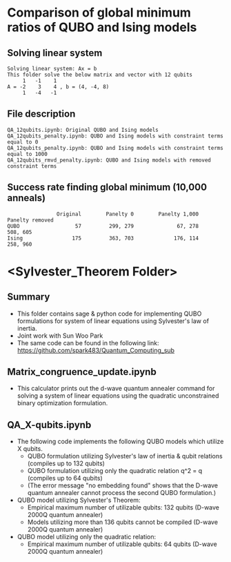 # Comparison of global minimum ratios of QUBO and Ising models

## Solving linear system
```
Solving linear system: Ax = b
This folder solve the below matrix and vector with 12 qubits
     1   -1    1
A = -2    3    4 , b = (4, -4, 8)
     1   -4   -1
```

## File description
```
QA_12qubits.ipynb: Original QUBO and Ising models
QA_12qubits_penalty.ipynb: QUBO and Ising models with constraint terms equal to 0
QA_12qubits_penalty.ipynb: QUBO and Ising models with constraint terms equal to 1000
QA_12qubits_rmvd_penalty.ipynb: QUBO and Ising models with removed constraint terms
```

## Success rate finding global minimum (10,000 anneals)
```
                Original        Panelty 0        Panelty 1,000    Panelty removed
QUBO                  57         299, 279              67, 278           508, 605
Ising                175         363, 703             176, 114           258, 960
```

# <Sylvester_Theorem Folder>

## Summary
- This folder contains sage & python code for implementing QUBO formulations for system of linear equations using Sylvester's law of inertia.
- Joint work with Sun Woo Park
- The same code can be found in the following link: https://github.com/spark483/Quantum_Computing_sub

## Matrix_congruence_update.ipynb
- This calculator prints out the d-wave quantum annealer command for solving a system of linear equations using the quadratic unconstrained binary optimization formulation. 

## QA_X-qubits.ipynb
- The following code implements the following QUBO models which utilize X qubits.
  + QUBO formulation utilizing Sylvester's law of inertia & qubit relations (compiles up to 132 qubits)
  + QUBO formulation utilizing only the quadratic relation q^2 = q (compiles up to 64 qubits)
  + (The error message "no embedding found" shows that the D-wave quantum annealer cannot process the second QUBO formulation.)
- QUBO model utilizing Sylvester's Theorem:
  + Empirical maximum number of utilizable qubits: 132 qubits (D-wave 2000Q quantum annealer)
  + Models utilizing more than 136 qubits cannot be compiled (D-wave 2000Q quantum annealer)
- QUBO model utilizing only the quadratic relation:
  + Empirical maximum number of utilizable qubits: 64 qubits (D-wave 2000Q quantum annealer)
